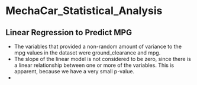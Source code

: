 # MechaCar_Statistical_Analysis

## Linear Regression to Predict MPG
* The variables that provided a non-random amount of variance to the mpg values in the dataset were ground_clearance and mpg.
* The slope of the linear model is not considered to be zero, since there is a linear relationship between one or more of the variables. This is apparent, because we have a very small p-value. 
* 
